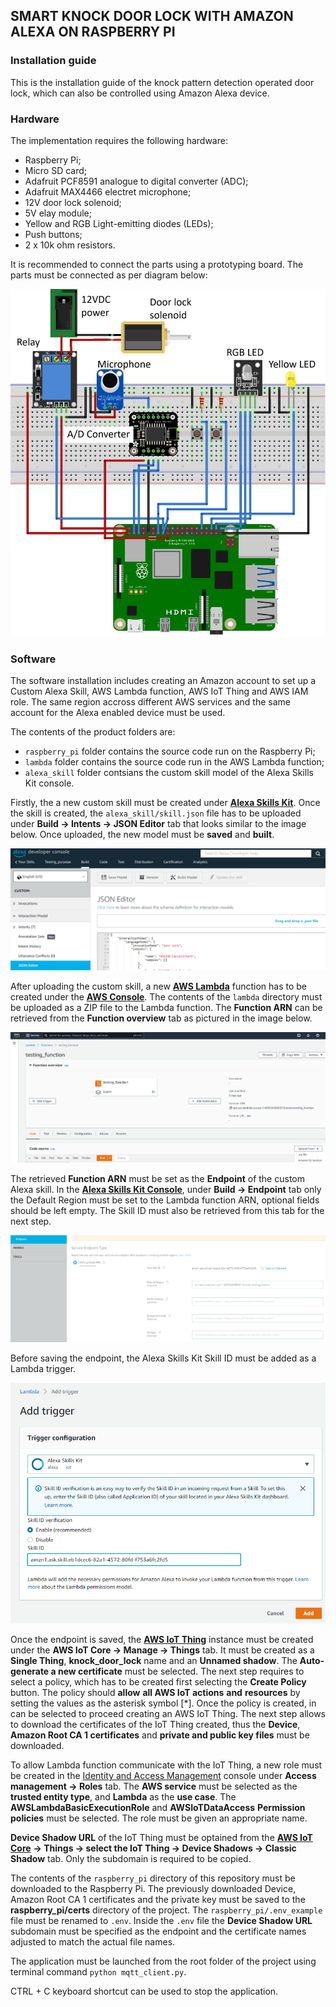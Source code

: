 ## SMART KNOCK DOOR LOCK WITH AMAZON ALEXA ON RASPBERRY PI
### Installation guide
This is the installation guide of the knock pattern detection operated door lock, which can also be controlled using Amazon Alexa device.

### Hardware
The implementation requires the following hardware:
- Raspberry Pi;
- Micro SD card;
- Adafruit PCF8591 analogue to digital converter (ADC);
- Adafruit MAX4466 electret microphone;
- 12V door lock solenoid;
- 5V elay module;
- Yellow and RGB Light-emitting diodes (LEDs);
- Push buttons;
- 2 x 10k ohm resistors.

It is recommended to connect the parts using a prototyping board. The parts must be connected as per diagram below:

![Complete hardware wiring diagram](wiring_complete.jpg "Complete hardware wiring diagram")

### Software
The software installation includes creating an Amazon account to set up a Custom Alexa Skill, AWS Lambda function, AWS IoT Thing and AWS IAM role. The same region accross different AWS services and the same account for the Alexa enabled device must be used.

The contents of the product folders are:
- `raspberry_pi` folder contains the source code run on the Raspberry Pi;
- `lambda` folder contains the source code run in the AWS Lambda function;
- `alexa_skill` folder contsians the custom skill model of the Alexa Skills Kit console.

Firstly, the a new custom skill must be created under **[Alexa Skills Kit](https://developer.amazon.com/alexa/console/ask)**. Once the skill is created, the `alexa_skill/skill.json` file has to be uploaded under **Build -> Intents -> JSON Editor** tab that looks similar to the image below. Once uploaded, the new model must be **saved** and **built**.

![Alexa Skills Kit interface to upload a JSON file](alexa_skills_kit.png "Alexa Skills Kit interface to upload a JSON file")


After uploading the custom skill, a new **[AWS Lambda](https://console.aws.amazon.com/lambda/home)** function has to be created under the **[AWS Console](https://console.aws.amazon.com/console/home)**. The contents of the `lambda` directory must be uploaded as a ZIP file to the Lambda function. The **Function ARN** can be retrieved from the **Function overview** tab as pictured in the image below.

![AWS Lambda function interface to upload a project](lambda_function.png "AWS Lambda function interface to upload a project")


The retrieved **Function ARN** must be set as the **Endpoint** of the custom Alexa skill. In the **[Alexa Skills Kit Console](https://developer.amazon.com/alexa/console/ask)**, under **Build -> Endpoint** tab only the Default Region must be set to the Lambda function ARN, optional fields should be left empty. The Skill ID must also be retrieved from this tab for the next step.

![Alexa Skills Kit interface to set a custom endpoint and retrieve Skill ID](alexa_skill_endpoint_id.png "Alexa Skills Kit interface to set a custom endpoint and retrieve Skill ID")

Before saving the endpoint, the Alexa Skills Kit Skill ID must be added as a Lambda trigger.

![AWS Lambda function interface to add Alexa Skill a trigger](lambda_trigger.png "AWS Lambda function interface to add Alexa Skill a trigger")

Once the endpoint is saved, the **[AWS IoT Thing](https://console.aws.amazon.com/iot/home)** instance must be created under the **AWS IoT Core -> Manage -> Things** tab. It must be created as a **Single Thing**, **knock_door_lock** name and an **Unnamed shadow**. The **Auto-generate a new certificate** must be selected. The next step requires to select a policy, which has to be created first selecting the **Create Policy** button. The policy should **allow** **all AWS IoT actions** **and** **resources** by setting the values as the asterisk symbol [\*]. Once the policy is created, in can be selected to proceed creating an AWS IoT Thing. The next step allows to download the certificates of the IoT Thing created, thus the **Device**, **Amazon Root CA 1 certificates** and **private and public key files** must be downloaded.

To allow Lambda function communicate with the IoT Thing, a new role must be created in the [Identity and Access Management](https://console.aws.amazon.com/iamv2/home) console under **Access management -> Roles** tab. The **AWS service** must be selected as the **trusted entity type**, and **Lambda** as the **use case**. The **AWSLambdaBasicExecutionRole** and **AWSIoTDataAccess** **Permission policies** must be selected. The role must be given an appropriate name.

**Device Shadow URL** of the IoT Thing must be optained from the **[AWS IoT Core](https://console.aws.amazon.com/iot/home)** **-> Things -> select the IoT Thing -> Device Shadows -> Classic Shadow** tab. Only the subdomain is required to be copied.

The contents of the `raspberry_pi` directory of this repository must be downloaded to the Raspberry Pi. The previously downloaded Device, Amazon Root CA 1 certificates and the private key must be saved to the **raspberry_pi/certs** directory of the project. The `raspberry_pi/.env_example` file must be renamed to `.env`. Inside the `.env` file the **Device Shadow URL** subdomain must be specified as the endpoint and the certificate names adjusted to match the actual file names.

The application must be launched from the root folder of the project using terminal command `python mqtt_client.py`.

CTRL + C keyboard shortcut can be used to stop the application.

